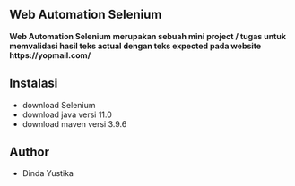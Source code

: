 ## Web Automation Selenium
<p><b>
Web Automation Selenium merupakan sebuah mini project / tugas untuk memvalidasi hasil teks actual dengan teks expected pada website https://yopmail.com/  </b><p>

## Instalasi 
- download Selenium
- download java versi 11.0
- download maven versi 3.9.6

## Author
- Dinda Yustika
